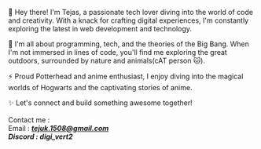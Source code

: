 👋 Hey there! I'm Tejas, a passionate tech lover diving into the world of code and creativity. With a knack for crafting digital experiences, I'm constantly exploring the latest in web development and technology.

🌱 I'm all about programming, tech, and the theories of the Big Bang. When I'm not immersed in lines of code, you'll find me exploring the great outdoors, surrounded by nature and animals(cAT person 🐱).

⚡️ Proud Potterhead and anime enthusiast, I enjoy diving into the magical worlds of Hogwarts and the captivating stories of anime.

✨ Let's connect and build something awesome together! <br>
<br>Contact me :<br>Email : <i><strong>tejuk.1508@gmail.com<br>Discord : digi_vert2</strong></i>
